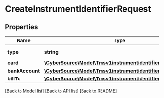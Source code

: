 # CreateInstrumentIdentifierRequest

## Properties
Name | Type | Description | Notes
------------ | ------------- | ------------- | -------------
**type** | **string** | Type of Card | [optional] 
**card** | [**\CyberSource\Model\Tmsv1instrumentidentifiersCard**](Tmsv1instrumentidentifiersCard.md) |  | [optional] 
**bankAccount** | [**\CyberSource\Model\Tmsv1instrumentidentifiersBankAccount**](Tmsv1instrumentidentifiersBankAccount.md) |  | [optional] 
**billTo** | [**\CyberSource\Model\Tmsv1instrumentidentifiersBillTo**](Tmsv1instrumentidentifiersBillTo.md) |  | [optional] 

[[Back to Model list]](../README.md#documentation-for-models) [[Back to API list]](../README.md#documentation-for-api-endpoints) [[Back to README]](../README.md)


